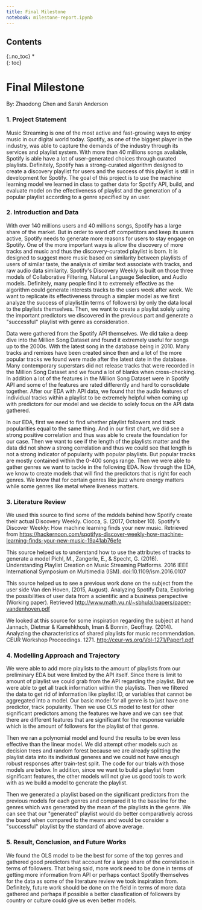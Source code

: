 ```yaml
---
title: Final Milestone
notebook: milestone-report.ipynb
---
```


## Contents
{:.no_toc}
*  
{: toc}

# Final Milestone

By: Zhaodong Chen and Sarah Anderson

### 1. Project Statement

Music Streaming is one of the most active and fast-growing ways to enjoy music in our digital world today. Spotify, as one of the biggest player in the industry, was able to capture the demands of the industry through its services and playlist system. With more than 40 millions songs avaliable, Spotify is able have a lot of user-generated choices through curated playlists. Definitely, Spotify has a strong-curated algorithm designed to create a discovery playlist for users and the success of this playlist is still in development for Spotify. The goal of this project is to use the machine learning model we learned in class to gather data for Spotify API, build, and evaluate model on the effectiveness of playlist and the generation of a popular playlist according to a genre specified by an user.

### 2. Introduction and Data

With over 140 millions users and 40 millions songs, Spotify has a large share of the market. But in order to ward off competitors and keep its users active, Spotify needs to generate more reasons for users to stay engage on Spotify. One of the more important ways is allow the discovery of more tracks and music and thus the discovery-curated playlist is born. It is designed to suggest more music based on similarity between playlists of users of similar taste, the analysis of similar text associate with tracks, and raw audio data similarity. Spotify's Discovery Weekly is built on those three models of Collaborative Filtering, Natural Language Selection, and Audio models. Definitely, many people find it to extremely effective as the algorithm could generate interests tracks to the users week after week. We want to replicate its effectiveness through a simpler model as we first analyze the success of playlist(in terms of followers) by only the data local to the playlists themselves. Then, we want to create a playlist solely using the important predictors we discovered in the previous part and generate a "successful" playlist with genre as consideration.

Data were gathered from the Spotify API themselves. We did take a deep dive into the Million Song Dataset and found it extremely useful for songs up to the 2000s. With the latest song in the database being in 2010. Many tracks and remixes have been created since then and a lot of the more popular tracks we found were made after the latest date in the database. Many contemporary superstars did not release tracks that were recorded in the Million Song Dataset and we found a lot of blanks when cross-checking. In addition a lot of the features in the Million Song Dataset were in Spotify API and some of the features are rated differently and hard to consolidate together.  After our EDA with API data, we found that the audio features of individual tracks within a playlist to be extremely helpful when coming up with predictors for our model and we decide to solely focus on the API data gathered. 

In our EDA, first we need to find whether playlist followers and track popularities equal to the same thing. And in our first chart, we did see a strong positive correlation and thus was able to create the foundation for our case. Then we want to see if the length of the playlists matter and the data did not show a strong correlation and thus we could see that length is not a strong indicator of popularity with popular playlists.  But popular tracks are mostly contained within the 0-400 songs range. Then we were able to gather genres we want to tackle in the following EDA. Now through the EDA, we know to create models that will find the predictors that is right for each genres. We know that for certain genres like jazz where energy matters while some genres like metal where liveness matters.

### 3. Literature Review

We used this source to find some of the mddels behind how Spotify create their actual Discovery Weekly.
Ciocca, S. (2017, October 10). Spotify's Discover Weekly: How machine learning finds your new music. Retrieved from https://hackernoon.com/spotifys-discover-weekly-how-machine-learning-finds-your-new-music-19a41ab76efe

This source helped us to understand how to use the attributes of tracks to generate a model
Pichl, M., Zangerle, E., & Specht, G. (2016). Understanding Playlist Creation on Music Streaming Platforms. 2016 IEEE International Symposium on Multimedia (ISM). doi:10.1109/ism.2016.0107

This source helped us to see a previous work done on the subject from the user side
Van den Hoven, (2015, August). Analyzing Spotify Data, Exploring the possibilities of user data from a scientific and a business perspective (Working paper). Retrieved http://www.math.vu.nl/~sbhulai/papers/paper-vandenhoven.pdf

We looked at this source for some inspiration regarding the subject at hand
Jannach, Dietmar & Kamehkhosh, Iman & Bonnin, Geoffray. (2014). Analyzing the characteristics of shared playlists for music recommendation. CEUR Workshop Proceedings. 1271. http://ceur-ws.org/Vol-1271/Paper1.pdf


### 4. Modelling Approach and Trajectory 

We were able to add more playlists to the amount of playlists from our preliminary EDA but were limited by the API itself. Since there is limit to amount of playlist we could grab from the API regarding the playlist. But we were able to get all track information within the playlists. Then we filtered the data to get rid of information like playlist ID, or variables that cannot be aggregated into a model. Our basic model for all genre is to just have one predictor, track popularity. Then we use OLS model to test for other significant predictors among the features we have and we can see that there are different features that are significant for the response variable which is the amount of followers for the playlist of that genre. 

Then we ran a polynomial model and found the results to be even less effective than the linear model. We did attempt other models such as decision trees and random forest because we are already splitting the playlist data into its individual generes and we could not have enough robust responses after train-test split. The code for our trials with those models are below. In addition, since we want to build a playlist from significant features, the other models will not give us good tools to work with as we build a model to generate the playlist. 

Then we generated a playlist based on the significant predictors from the previous models for each genres and compared it to the baseline for the genres which was generated by the mean of the playlists in the genre. We can see that our "generated" playlist would do better comparatively across the board when compared to the means and would be consider a "successful" playlist by the standard of above average.


### 5. Result, Conclusion, and Future Works

We found the OLS model to be the best for some of the top genres and gathered good predictors that account for a large share of the correlation in terms of followers. That being said, more work need to be done in terms of getting more information from API or perhaps contact Spotify themselves for the data as some of the literature review we took inspiration from. Definitely, future work should be done on the field in terms of more data gathered and perhaps if possible a better classfication of followers by country or culture could give us even better models.



```python

```

